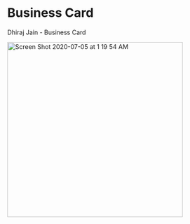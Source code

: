 # Business Card

Dhiraj Jain - Business Card

<img height="400" alt="Screen Shot 2020-07-05 at 1 19 54 AM" src="https://user-images.githubusercontent.com/54300222/86526779-b9ffb380-be5d-11ea-99f1-34c01782c536.png">
